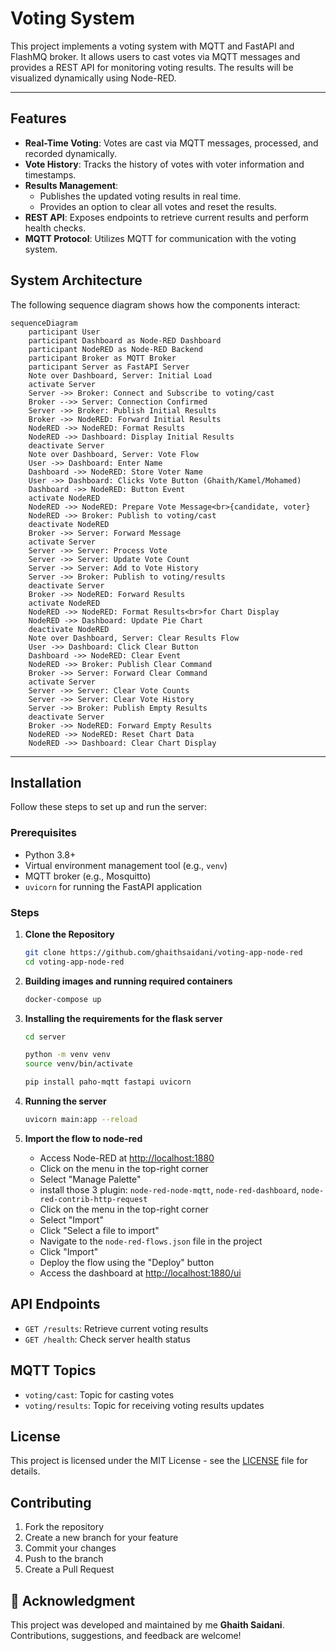 # Voting System

This project implements a voting system with MQTT and FastAPI and FlashMQ broker. It allows users to cast votes via MQTT
messages and provides a REST API for monitoring voting results. The results will be visualized dynamically using
Node-RED.

---

## Features

- **Real-Time Voting**: Votes are cast via MQTT messages, processed, and recorded dynamically.
- **Vote History**: Tracks the history of votes with voter information and timestamps.
- **Results Management**:
    - Publishes the updated voting results in real time.
    - Provides an option to clear all votes and reset the results.
- **REST API**: Exposes endpoints to retrieve current results and perform health checks.
- **MQTT Protocol**: Utilizes MQTT for communication with the voting system.

## System Architecture

The following sequence diagram shows how the components interact:

```mermaid
sequenceDiagram
    participant User
    participant Dashboard as Node-RED Dashboard
    participant NodeRED as Node-RED Backend
    participant Broker as MQTT Broker
    participant Server as FastAPI Server
    Note over Dashboard, Server: Initial Load
    activate Server
    Server ->> Broker: Connect and Subscribe to voting/cast
    Broker -->> Server: Connection Confirmed
    Server ->> Broker: Publish Initial Results
    Broker ->> NodeRED: Forward Initial Results
    NodeRED ->> NodeRED: Format Results
    NodeRED ->> Dashboard: Display Initial Results
    deactivate Server
    Note over Dashboard, Server: Vote Flow
    User ->> Dashboard: Enter Name
    Dashboard ->> NodeRED: Store Voter Name
    User ->> Dashboard: Clicks Vote Button (Ghaith/Kamel/Mohamed)
    Dashboard ->> NodeRED: Button Event
    activate NodeRED
    NodeRED ->> NodeRED: Prepare Vote Message<br>{candidate, voter}
    NodeRED ->> Broker: Publish to voting/cast
    deactivate NodeRED
    Broker ->> Server: Forward Message
    activate Server
    Server ->> Server: Process Vote
    Server ->> Server: Update Vote Count
    Server ->> Server: Add to Vote History
    Server ->> Broker: Publish to voting/results
    deactivate Server
    Broker ->> NodeRED: Forward Results
    activate NodeRED
    NodeRED ->> NodeRED: Format Results<br>for Chart Display
    NodeRED ->> Dashboard: Update Pie Chart
    deactivate NodeRED
    Note over Dashboard, Server: Clear Results Flow
    User ->> Dashboard: Click Clear Button
    Dashboard ->> NodeRED: Clear Event
    NodeRED ->> Broker: Publish Clear Command
    Broker ->> Server: Forward Clear Command
    activate Server
    Server ->> Server: Clear Vote Counts
    Server ->> Server: Clear Vote History
    Server ->> Broker: Publish Empty Results
    deactivate Server
    Broker ->> NodeRED: Forward Empty Results
    NodeRED ->> NodeRED: Reset Chart Data
    NodeRED ->> Dashboard: Clear Chart Display
```

---

## Installation

Follow these steps to set up and run the server:

### Prerequisites

- Python 3.8+
- Virtual environment management tool (e.g., `venv`)
- MQTT broker (e.g., Mosquitto)
- `uvicorn` for running the FastAPI application

### Steps

1. **Clone the Repository**
   ```bash
   git clone https://github.com/ghaithsaidani/voting-app-node-red
   cd voting-app-node-red
   ```
2. **Building images and running required containers**
   ```bash
   docker-compose up
   ```

3. **Installing the requirements for the flask server**
   ```bash
   cd server
   ```
   ```bash
   python -m venv venv
   source venv/bin/activate
   ```
   ```bash
   pip install paho-mqtt fastapi uvicorn
   ```
4. **Running the server**
   ```bash
   uvicorn main:app --reload
    ```

5. **Import the flow to node-red**
   - Access Node-RED at [http://localhost:1880](http://localhost:1880)
   - Click on the menu in the top-right corner
   - Select "Manage Palette"
   - install those 3 plugin: `node-red-node-mqtt`, `node-red-dashboard`, `node-red-contrib-http-request`
   - Click on the menu in the top-right corner
   - Select "Import"
   - Click "Select a file to import"
   - Navigate to the `node-red-flows.json` file in the project
   - Click "Import"
   - Deploy the flow using the "Deploy" button
   - Access the dashboard at [http://localhost:1880/ui](http://localhost:1880/ui)

## API Endpoints

- `GET /results`: Retrieve current voting results
- `GET /health`: Check server health status

## MQTT Topics

- `voting/cast`: Topic for casting votes
- `voting/results`: Topic for receiving voting results updates

## License

This project is licensed under the MIT License - see the [LICENSE](LICENSE) file for details.

## Contributing

1. Fork the repository
2. Create a new branch for your feature
3. Commit your changes
4. Push to the branch
5. Create a Pull Request

## 🙌 Acknowledgment

This project was developed and maintained by me **Ghaith Saidani**. Contributions, suggestions, and feedback are welcome!